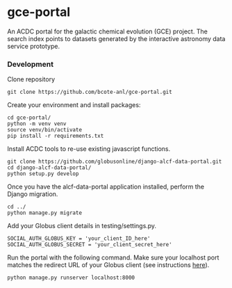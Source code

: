 # gce-portal
An ACDC portal for the galactic chemical evolution (GCE) project. The search index points to datasets generated by the interactive astronomy data service prototype.

### Development

Clone repository

```
git clone https://github.com/bcote-anl/gce-portal.git
```

Create your environment and install packages:

```
cd gce-portal/
python -m venv venv
source venv/bin/activate
pip install -r requirements.txt
```

Install ACDC tools to re-use existing javascript functions.

```
git clone https://github.com/globusonline/django-alcf-data-portal.git
cd django-alcf-data-portal/
python setup.py develop
```

Once you have the alcf-data-portal application installed, perform the Django migration.

```
cd ../
python manage.py migrate
```

Add your Globus client details in testing/settings.py.

```
SOCIAL_AUTH_GLOBUS_KEY = 'your_client_ID_here'
SOCIAL_AUTH_GLOBUS_SECRET = 'your_client_secret_here'
```

Run the portal with the following command. Make sure your localhost port matches the redirect URL of your Globus client (see instructions [here](https://django-globus-portal-framework.readthedocs.io/en/latest/tutorial/installation-and-setup.html#settings)).

```
python manage.py runserver localhost:8000
```
